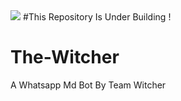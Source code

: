 <img src="https://i.imgur.com/aTfGqd8.jpg">
#This Repository Is Under Building !


# The-Witcher 
A Whatsapp Md Bot By Team Witcher
